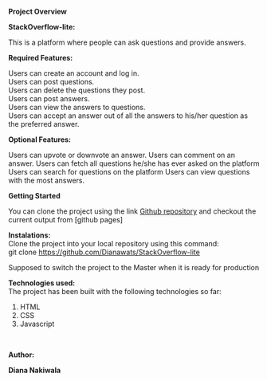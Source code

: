 <strong>Project Overview</strong><br>

 <strong>StackOverflow-lite:</strong> <br>
 
This is a platform where people can ask questions and provide answers.


<strong>Required Features:</strong> <br>
 
Users can create an account and log in. <br>
Users can post questions.<br>
Users can delete the questions they post.<br>
Users can post answers.<br> 
Users can view the answers to questions.<br>
Users can accept an answer out of all the answers to his/her question as the preferred answer. <br>

<strong>Optional Features:</strong><br>

Users can upvote or downvote an answer. 
Users can comment on an answer. 
Users can fetch all questions he/she has ever asked on the platform 
Users can search for questions on the platform Users can view questions with the most answers.

<strong>Getting Started</strong><br>


You can clone the project using the link <a href = "https://github.com/Dianawats/StackOverflow-lite">Github repository</a> and checkout the current output from [github pages]

<strong>Instalations:</strong><br>
Clone the project into your local repository using this command:<br>
git clone https://github.com/Dianawats/StackOverflow-lite<br>

Supposed to switch the project to the Master when it is ready for production<br>

<strong>Technologies used:</strong><br>
The project has been built with the following technologies so far:<br>
<ol>
    <li>HTML</li>
    <li>CSS</li>
    <li>Javascript</li>
</ol>

<br>

<strong>Author:</strong><br>

<Strong>Diana Nakiwala</strong>


